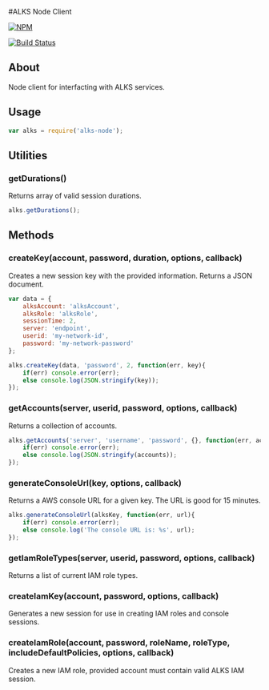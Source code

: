 #ALKS Node Client

[![NPM](https://nodei.co/npm/alks-node.png?downloads=true&downloadRank=true&stars=true)](https://nodei.co/npm/alks-node/)

[![Build Status](https://travis-ci.org/Cox-Automotive/alks-node.svg?branch=master)](https://travis-ci.org/Cox-Automotive/alks-node)

## About
Node client for interfacting with ALKS services.

## Usage

```js
var alks = require('alks-node');
```

## Utilities

### getDurations()

Returns array of valid session durations.

```js
alks.getDurations();
```

## Methods

### createKey(account, password, duration, options, callback)

Creates a new session key with the provided information. Returns a JSON document.

```js
var data = {
    alksAccount: 'alksAccount',
    alksRole: 'alksRole',
    sessionTime: 2,
    server: 'endpoint',
    userid: 'my-network-id',
    password: 'my-network-password'
};

alks.createKey(data, 'password', 2, function(err, key){
    if(err) console.error(err);
    else console.log(JSON.stringify(key));
});
```

### getAccounts(server, userid, password, options, callback)

Returns a collection of accounts.

```js
alks.getAccounts('server', 'username', 'password', {}, function(err, accounts){
    if(err) console.error(err);
    else console.log(JSON.stringify(accounts));
});
```

### generateConsoleUrl(key, options, callback)

Returns a AWS console URL for a given key. The URL is good for 15 minutes.

```js
alks.generateConsoleUrl(alksKey, function(err, url){
    if(err) console.error(err);
    else console.log('The console URL is: %s', url);
});
```

### getIamRoleTypes(server, userid, password, options, callback)

Returns a list of current IAM role types.

### createIamKey(account, password, options, callback)

Generates a new session for use in creating IAM roles and console sessions.

### createIamRole(account, password, roleName, roleType, includeDefaultPolicies, options, callback)

Creates a new IAM role, provided account must contain valid ALKS IAM session.